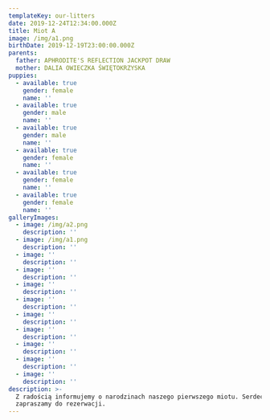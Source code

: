 ```yaml
---
templateKey: our-litters
date: 2019-12-24T12:34:00.000Z
title: Miot A
image: /img/a1.png
birthDate: 2019-12-19T23:00:00.000Z
parents:
  father: APHRODITE'S REFLECTION JACKPOT DRAW
  mother: DALIA OWIECZKA ŚWIĘTOKRZYSKA
puppies:
  - available: true
    gender: female
    name: ''
  - available: true
    gender: male
    name: ''
  - available: true
    gender: male
    name: ''
  - available: true
    gender: female
    name: ''
  - available: true
    gender: female
    name: ''
  - available: true
    gender: female
    name: ''
galleryImages:
  - image: /img/a2.png
    description: ''
  - image: /img/a1.png
    description: ''
  - image: ''
    description: ''
  - image: ''
    description: ''
  - image: ''
    description: ''
  - image: ''
    description: ''
  - image: ''
    description: ''
  - image: ''
    description: ''
  - image: ''
    description: ''
  - image: ''
    description: ''
  - image: ''
    description: ''
description: >-
  Z radością informujemy o narodzinach naszego pierwszego miotu. Serdecznie
  zapraszamy do rezerwacji.
---
```


